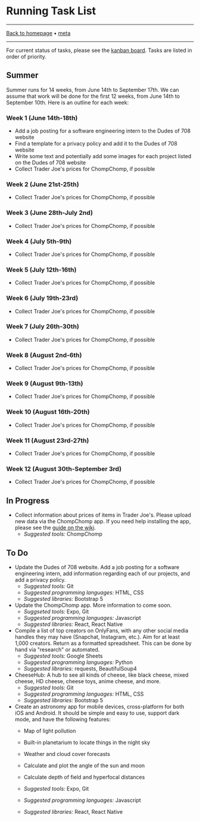 # Running Task List

-----

[Back to homepage](../..) • [meta](..)

-----

For current status of tasks, please see the [kanban board](https://github.com/orgs/dudesof708/projects/3). Tasks are listed in order of priority.

## Summer

Summer runs for 14 weeks, from June 14th to September 17th. We can assume that work will be done for the first 12 weeks, from June 14th to September 10th. Here is an outline for each week:

### Week 1 (June 14th-18th)

* Add a job posting for a software engineering intern to the Dudes of 708 website
* Find a template for a privacy policy and add it to the Dudes of 708 website
* Write some text and potentially add some images for each project listed on the Dudes of 708 website
* Collect Trader Joe's prices for ChompChomp, if possible

### Week 2 (June 21st-25th)

* Collect Trader Joe's prices for ChompChomp, if possible

### Week 3 (June 28th-July 2nd)

* Collect Trader Joe's prices for ChompChomp, if possible

### Week 4 (July 5th-9th)

* Collect Trader Joe's prices for ChompChomp, if possible

### Week 5 (July 12th-16th)

* Collect Trader Joe's prices for ChompChomp, if possible

### Week 6 (July 19th-23rd)

* Collect Trader Joe's prices for ChompChomp, if possible

### Week 7 (July 26th-30th)

* Collect Trader Joe's prices for ChompChomp, if possible

### Week 8 (August 2nd-6th)

* Collect Trader Joe's prices for ChompChomp, if possible

### Week 9 (August 9th-13th)

* Collect Trader Joe's prices for ChompChomp, if possible

### Week 10 (August 16th-20th)

* Collect Trader Joe's prices for ChompChomp, if possible

### Week 11 (August 23rd-27th)

* Collect Trader Joe's prices for ChompChomp, if possible

### Week 12 (August 30th-September 3rd)

* Collect Trader Joe's prices for ChompChomp, if possible

## In Progress

* Collect information about prices of items in Trader Joe's. Please upload new data via the ChompChomp app. If you need help installing the app, please see the [guide on the wiki](../../software/chompchomp/).
  * *Suggested tools:* ChompChomp

## To Do

* Update the Dudes of 708 website. Add a job posting for a software engineering intern, add information regarding each of our projects, and add a privacy policy.
  * *Suggested tools:* Git
  * *Suggested programming languages:* HTML, CSS
  * *Suggested libraries:* Bootstrap 5
* Update the ChompChomp app. More information to come soon.
  * *Suggseted tools:* Expo, Git
  * *Suggested programming languages:* Javascript
  * *Suggested libraries:* React, React Native
* Compile a list of top creators on OnlyFans, with any other social media handles they may have (Snapchat, Instagram, etc.). Aim for at least 1,000 creators. Return as a formatted spreadsheet. This can be done by hand via "research" or automated.
  * *Suggested tools:* Google Sheets
  * *Suggested programming languages:* Python
  * *Suggested libraries:* requests, BeautifulSoup4
* CheeseHub: A hub to see all kinds of cheese, like black cheese, mixed cheese, HD cheese, cheese toys, anime cheese, and more.
  * *Suggested tools:* Git
  * *Suggested programming languages:* HTML, CSS
  * *Suggested libraries:* Bootstrap 5
* Create an astronomy app for mobile devices, cross-platform for both iOS and Android. It should be simple and easy to use, support dark mode, and have the following features:
  * Map of light pollution
  * Built-in planetarium to locate things in the night sky
  * Weather and cloud cover forecasts
  * Calculate and plot the angle of the sun and moon
  * Calculate depth of field and hyperfocal distances

  * *Suggested tools:* Expo, Git
  * *Suggested programming languages:* Javascript
  * *Suggested libraries:* React, React Native

